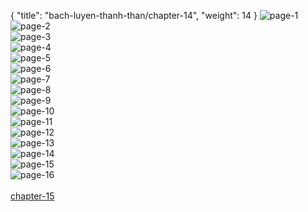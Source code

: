 { "title": "bach-luyen-thanh-than/chapter-14", "weight": 14 }
<img src="bach-luyen-thanh-than_0014_01-bfb04cc9d283d942f29b0b2430079a92.webp" alt="page-1" origin="http://1.bp.blogspot.com/-ydGmlSbXfUY/VnjTiUpNeFI/AAAAAAABYRY/A0EYqC2F3xg/s1600/1.jpg?imgmax=0"><br/>
<img src="bach-luyen-thanh-than_0014_02-92081d074e874df9aae466f057da5a59.webp" alt="page-2" origin="http://1.bp.blogspot.com/-MjHpoGfx9uY/VnjTlbzzy2I/AAAAAAABYSU/SSRvY1wQv6Y/s1600/2.jpg?imgmax=0"><br/>
<img src="bach-luyen-thanh-than_0014_03-9bb06157bb6c6bc0e4265b0a82dd7d96.webp" alt="page-3" origin="http://1.bp.blogspot.com/-lu4UN4h6g54/VnjTmEQ0C8I/AAAAAAABYSo/Cx7LPZCJlBk/s1600/3.jpg?imgmax=0"><br/>
<img src="bach-luyen-thanh-than_0014_04-1a8e6dfa60c7231802ef33f32cc09739.webp" alt="page-4" origin="http://1.bp.blogspot.com/-TTA54RWn8f8/VnjTmGmy-iI/AAAAAAABYSg/uL-oEA2-Urg/s1600/4.jpg?imgmax=0"><br/>
<img src="bach-luyen-thanh-than_0014_05-486bfab40d1a498af738d11370efb40a.webp" alt="page-5" origin="http://1.bp.blogspot.com/-mO9Bhgk-Xg0/VnjTmWy1ABI/AAAAAAABYSs/YCEtXbkn7fU/s1600/5.jpg?imgmax=0"><br/>
<img src="bach-luyen-thanh-than_0014_06-61bba987eef1f8d6ceebf4060dcdc8ea.webp" alt="page-6" origin="http://1.bp.blogspot.com/-POeze1d9nJA/VnjTm-h3FlI/AAAAAAABYS0/EuKEDFIgwVU/s1600/6.jpg?imgmax=0"><br/>
<img src="bach-luyen-thanh-than_0014_07-9afd9f0579ce11930291c2f18b595451.webp" alt="page-7" origin="http://1.bp.blogspot.com/-B-KNp7sH6po/VnjTnkEvwaI/AAAAAAABYTE/ebi3DKB-69Y/s1600/7.jpg?imgmax=0"><br/>
<img src="bach-luyen-thanh-than_0014_08-23074d9f1f7f1bb5df3cccc6725cc654.webp" alt="page-8" origin="http://1.bp.blogspot.com/-7eC4fIyxmHw/VnjTnWHylWI/AAAAAAABYTA/V1nLh13djLc/s1600/8.jpg?imgmax=0"><br/>
<img src="bach-luyen-thanh-than_0014_09-36dc9415630f6058ad5228cd41e3fb70.webp" alt="page-9" origin="http://1.bp.blogspot.com/-Us1y4Ic-17w/VnjToJlK_OI/AAAAAAABYTM/1W_By3opjcc/s1600/9.jpg?imgmax=0"><br/>
<img src="bach-luyen-thanh-than_0014_10-89089ee829340ffcb8e971ef36df99e8.webp" alt="page-10" origin="http://1.bp.blogspot.com/-yXCzYkOmoT8/VnjTiBCpY_I/AAAAAAABYRc/qiS8iwRgZ8c/s1600/10.jpg?imgmax=0"><br/>
<img src="bach-luyen-thanh-than_0014_11-9d53fcc83893cb09edaff2c10a661479.webp" alt="page-11" origin="http://1.bp.blogspot.com/-8GDqKrF7zAA/VnjTjd0SgKI/AAAAAAABYR0/YDWvOZN-wHE/s1600/11.jpg?imgmax=0"><br/>
<img src="bach-luyen-thanh-than_0014_12-05bdece79da2c53f5b54f852a6fe9559.webp" alt="page-12" origin="http://1.bp.blogspot.com/-3I4HOzgr9yI/VnjTjfeVY_I/AAAAAAABYRs/aoYyKXAO1UA/s1600/12.jpg?imgmax=0"><br/>
<img src="bach-luyen-thanh-than_0014_13-d5b87f7da49e9a6f722312eb432cda6d.webp" alt="page-13" origin="http://1.bp.blogspot.com/-5y2pvPYQEmk/VnjTje-rU0I/AAAAAAABYRo/P77f4ZYItOY/s1600/13.jpg?imgmax=0"><br/>
<img src="bach-luyen-thanh-than_0014_14-525309bd64f5f7e9ec7b9796e956073e.webp" alt="page-14" origin="http://1.bp.blogspot.com/-vuBQT5C3s54/VnjTkNDCIoI/AAAAAAABYR8/gKxiBMKpBro/s1600/14.jpg?imgmax=0"><br/>
<img src="bach-luyen-thanh-than_0014_15-5860f9fa30721de9d8735638d7d4df2c.webp" alt="page-15" origin="http://1.bp.blogspot.com/-AM6n9sDvY7U/VnjTkhzWsMI/AAAAAAABYSI/AEenPAa6dB8/s1600/15.jpg?imgmax=0"><br/>
<img src="bach-luyen-thanh-than_0014_16-75edc97b43ea9d20c352fcf978b6d58a.webp" alt="page-16" origin="http://1.bp.blogspot.com/-NczUZy4aetA/VnjTk_401eI/AAAAAAABYSM/k_6FvlvebPc/s1600/16.jpg?imgmax=0"><br/>
<br/><a class="nextchap" href="/bach-luyen-thanh-than/chapter-15">chapter-15</a>
